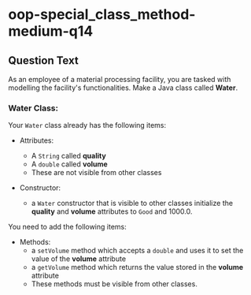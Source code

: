 # oop-special_class_method-medium-q14

## Question Text

As an employee of a material processing facility, you are tasked with modelling the facility's functionalities. Make a
Java class called **Water**.

### Water Class:

Your `Water` class already has the following items:

- Attributes:
    - A `String` called **quality**
    - A `double` called **volume**
    - These are not visible from other classes

- Constructor:
    - a `Water` constructor that is visible to other classes initialize the **quality** and **volume** attributes to
      `Good` and 1000.0.

You need to add the following items:

- Methods:
    - a `setVolume` method which accepts a `double` and uses it to set the value of the **volume** attribute
    - a `getVolume` method which returns the value stored in the **volume** attribute
    - These methods must be visible from other classes.